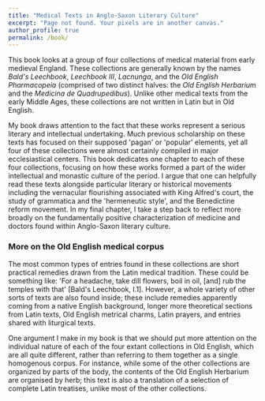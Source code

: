 ```yaml
---
title: "Medical Texts in Anglo-Saxon Literary Culture"
excerpt: "Page not found. Your pixels are in another canvas."
author_profile: true
permalink: /book/
---
```


This book looks at a group of four collections of medical material from early medieval England.  These collections are generally known by the names *Bald's Leechbook*, *Leechbook III*, *Lacnunga*, and the *Old English Pharmacopeia* (comprised of two distinct halves: the *Old English Herbarium* and the *Medicina de Quadrupedibus*).  Unlike other medical texts from the early Middle Ages, these collections are not written in Latin but in Old English.  

My book draws attention to the fact that these works represent a serious literary and intellectual undertaking.  Much previous scholarship on these texts has focused on their supposed 'pagan' or 'popular' elements, yet all four of these collections were almost certainly compiled in major ecclesiastical centers. This book dedicates one chapter to each of these four collections, focusing on how these works formed a part of the wider intellectual and monastic culture of the period.  I argue that one can helpfully read these texts alongside particular literary or historical movements including the vernacular flourishing associated with King Alfred's court, the study of grammatica and the 'hermeneutic style', and the Benedictine reform movement.  In my final chapter, I take a step back to reflect more broadly on the fundamentally positive characterization of medicine and doctors found within Anglo-Saxon literary culture.

### More on the Old English medical corpus

The most common types of entries found in these collections are short practical remedies drawn from the Latin medical tradition. These could be something like: 'For a headache, take dill flowers, boil in oil, [and] rub the temples with that' [Bald's Leechbook, I.1]. However, a whole variety of other sorts of texts are also found inside; these include remedies apparently coming from a native English background, longer more theoretical sections from Latin texts, Old English metrical charms, Latin prayers, and entries shared with liturgical texts. 

One argument I make in my book is that we should put more attention on the individual nature of each of the four extant collections in Old English, which are all quite different, rather than referring to them together as a single homogenous corpus.  For instance, while some of the other collections are organized by parts of the body, the contents of the Old English Herbarium are organised by herb; this text is also a translation of a selection of complete Latin treatises, unlike most of the other collections. 
